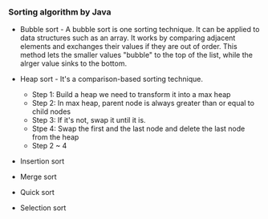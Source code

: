 ### Sorting algorithm by Java

* Bubble sort - A bubble sort is one sorting technique. It can be applied to data structures such as an array. It works by comparing adjacent elements and exchanges their values if they are out of order. This method lets the smaller values "bubble" to the top of the list, while the alrger value sinks to the bottom.

* Heap sort - It's a comparison-based sorting technique. 
  * Step 1: Build a heap we need to transform it into a max heap
  * Step 2: In max heap, parent node is always greater than or equal to child nodes
  * Step 3: If it's not, swap it until it is. 
  * Stpe 4: Swap the first and the last node and delete the last node from the heap 
  * Step 2 ~ 4
* Insertion sort
* Merge sort
* Quick sort
* Selection sort
